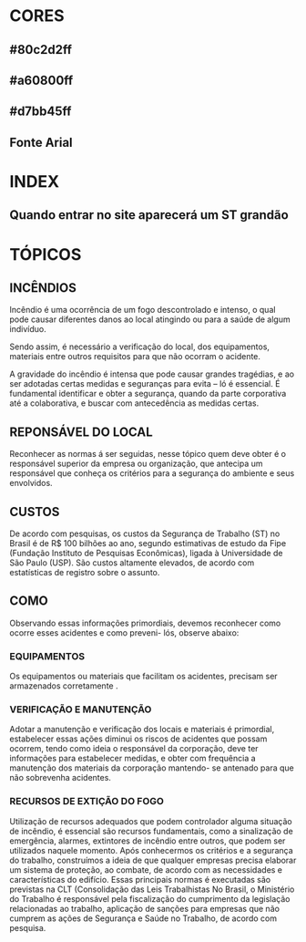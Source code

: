 # CORES

## #80c2d2ff
## #a60800ff
## #d7bb45ff
## Fonte Arial

# INDEX
## Quando entrar no site aparecerá um ST grandão

# TÓPICOS
## INCÊNDIOS
Incêndio é uma ocorrência de um fogo descontrolado e intenso, o qual pode causar diferentes danos ao local atingindo ou para a saúde de algum indivíduo.

Sendo assim, é necessário a verificação do local, dos equipamentos, materiais entre outros requisitos para que não ocorram o acidente.

A gravidade do incêndio é intensa que pode causar grandes tragédias, e ao ser adotadas certas medidas e seguranças para evita – ló é essencial. É fundamental identificar e obter a segurança, quando da parte corporativa até a colaborativa, e buscar com antecedência as medidas certas.

## REPONSÁVEL DO LOCAL
Reconhecer as normas á ser seguidas, nesse tópico quem deve obter é o responsável superior da empresa ou organização, que antecipa um responsável que conheça os critérios para a segurança do ambiente e seus envolvidos.

## CUSTOS
De acordo com pesquisas, os custos da Segurança de Trabalho (ST) no Brasil é de R$ 100 bilhões ao ano, segundo estimativas de estudo da Fipe (Fundação Instituto de Pesquisas Econômicas), ligada à Universidade de São Paulo (USP). São custos altamente elevados, de acordo com estatísticas de registro sobre o assunto.

## COMO
Observando essas informações primordiais, devemos reconhecer como ocorre esses acidentes e como preveni- lós, observe abaixo:

### EQUIPAMENTOS
Os equipamentos ou materiais que facilitam os acidentes, precisam ser armazenados corretamente . 

### VERIFICAÇÃO E MANUTENÇÃO
Adotar a manutenção e verificação dos locais e materiais é primordial, estabelecer essas ações diminui os riscos de acidentes que possam ocorrem, tendo como ideia o responsável da corporação, deve ter informações para estabelecer medidas, e obter com frequência a manutenção dos materiais da corporação mantendo- se antenado para que não sobrevenha acidentes.

### RECURSOS DE EXTIÇÃO DO FOGO
Utilização de recursos adequados que podem  controlador alguma situação de incêndio, é essencial são recursos fundamentais, como a sinalização de emergência, alarmes, extintores de incêndio entre outros, que podem ser utilizados naquele momento.
Após conhecermos os critérios e a segurança do trabalho, construímos a ideia de que qualquer  empresas precisa elaborar um sistema de  proteção, ao combate, de acordo com as necessidades e características do edifício.
Essas principais normas é executadas são previstas na CLT (Consolidação das Leis Trabalhistas
No Brasil, o Ministério do Trabalho é responsável pela fiscalização do cumprimento da legislação relacionadas ao trabalho, aplicação de sanções para empresas que não cumprem as ações de Segurança e Saúde no Trabalho, de acordo com pesquisa.
